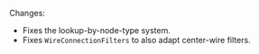 Changes:

* Fixes the lookup-by-node-type system.
* Fixes `WireConnectionFilters` to also adapt center-wire filters.
